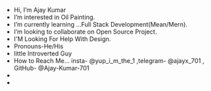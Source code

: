 - Hi, I’m Ajay Kumar
- I’m interested in Oil Painting.
- I’m currently learning ...Full Stack Development(Mean/Mern).
- I’m looking to collaborate on Open Source Project.
- I'M Looking For Help With Design.
- Pronouns-He/His
- little Introverted Guy
- How to Reach Me...  insta- @yup_i_m_the_1 ,telegram- @ajayx_701 , GitHub- @Ajay-Kumar-701   
- 
-

<!---
Ajay-Kumar-701/Ajay-Kumar-701 is a ✨ special ✨ repository because its `README.md` (this file) appears on your GitHub profile.
You can click the Preview link to take a look at your changes.
--->
